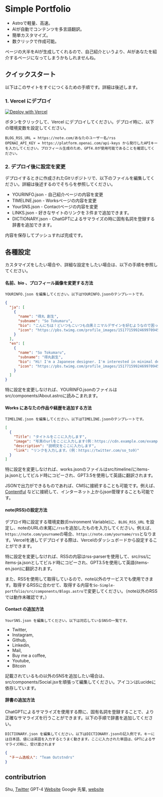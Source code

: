 # Simple Portfolio

- Astroで軽量、高速。
- AIが自動でコンテンツを多言語翻訳。
- 簡単カスタマイズ。
- 数クリックで作成可能。

ページの大半をAIが生成してくれるので、自己紹介というより、AIがあなたを紹介するページになってしまうかもしれませんね。

## クイックスタート

以下はこのサイトをすぐにつくるための手順です。詳細は後述します。

### 1. Vercel にデプロイ

[![Deploy with Vercel](https://vercel.com/button)](https://vercel.com/new/clone?repository-url=https%3A%2F%2Fgithub.com%2Fsoumame%2Fsimple_portfolio&env=BLOG_RSS_URL,OPENAI_API_KEY&envDescription=BLOG_RSS_URL%E3%81%AB%E3%81%AF%E3%80%81%20htttps%3A%2F%2Fnote.com%2F%E3%81%82%E3%81%AA%E3%81%9F%E3%81%AE%E3%83%A6%E3%83%BC%E3%82%B6%E3%83%BC%E5%90%8D%2Frss%20%E3%82%92%E3%80%81OPENAI_API_KEY%E3%81%AB%E3%81%AF%E3%80%81%20https%3A%2F%2Fplatform.openai.com%2Fapi-keys%20%E3%81%8B%E3%82%89%E7%99%BA%E8%A1%8C%E3%81%97%E3%81%9FAPI%E3%82%AD%E3%83%BC%E3%82%92%E5%85%A5%E5%8A%9B%E3%81%97%E3%81%A6%E3%81%8F%E3%81%A0%E3%81%95%E3%81%84%E3%80%82%20API%E3%81%AF%E3%82%B5%E3%82%A4%E3%83%88%E3%81%AE%E7%BF%BB%E8%A8%B3%E3%81%AE%E7%9B%AE%E7%9A%84%E3%81%A7%E4%BD%BF%E7%94%A8%E3%81%95%E3%82%8C%E3%81%BE%E3%81%99%E3%80%82&project-name=so-simple-portfolio&repository-name=so-simple-portfolio&redirect-url=https%3A%2F%2Fso-bean.work)

ボタンをクリックして、Vercel にデプロイしてください。デプロイ時に、以下の環境変数を設定してください。

```
BLOG_RSS_URL = https://note.com/あなたのユーザー名/rss
OPENAI_API_KEY = https://platform.openai.com/api-keys から発行したAPIキーを入力してください。プロフィール生成のため、GPT4.0が使用可能であることを確認してください。
```

### 2. デプロイ後に設定を変更

デプロイするときに作成されたGitリポジトリで、以下のファイルを編集してください。詳細は後述するのでそちらを参照してください。

- YOURINFO.json - 自己紹介ページの内容を変更
- TIMELINE.json - Worksページの内容を変更
- YourSNS.json - Contactページの内容を変更
- LINKS.json - 好きなサイトのリンクを３件まで追加できます。
- DICTIONARY.json - ChatGPTによるサマライズの時に固有名詞を登録する辞書を追加できます。

内容を保存してプッシュすれば完成です。

## 各種設定

カスタマイズをしたい場合や、詳細な設定をしたい場合は、以下の手順を参照してください。

#### 名前、bio 、プロフィール画像を変更する方法

    YOURINFO.json を編集してください。以下はYOURINFO.jsonのテンプレートです。

```json
{
  "ja": [
    {
      "name": "得丸 創生",
      "subname": "So Tokumaru",
      "bio": "こんにちは！どいつもこいつも白黒ミニマルデザインを好むようなので困っちゃうなぁ",
      "icon": "https://pbs.twimg.com/profile_images/1517715992469970945/_66xagxr_400x400.jpg"
    }
  ],
  "en": [
    {
      "name": "So Tokumaru",
      "subname": "得丸創生",
      "bio": "Hi! I'm a Japanese designer. I'm interested in minimal design.",
      "icon": "https://pbs.twimg.com/profile_images/1517715992469970945/_66xagxr_400x400.jpg"
    }
  ]
}
```

特に設定を変更しなければ、YOURINFO.jsonのファイルはsrc/components/About.astroに読みこまれます。

#### Works にあなたの作品や経歴を追加する方法

    TIMELINE.json を編集してください。以下はTIMELINE.jsonのテンプレートです。

```json
[
  {
    "Title": "タイトルをここに入力します",
    "image": "写真のurlをここに入力します(例：https://cdn.example.com/example.jpg)",
    "description": "説明文をここに入力します",
    "link": "リンクを入力します。(例：https://twitter.com/so_to9)"
  }
]
```

特に設定を変更しなければ、works.jsonのファイルはsrc/timeline/にitems-ja.jsonとしてビルド時にコピーされ、GPT3.5を使用して英語に翻訳されます。

JSONで出力ができるものであれば、CMSに接続することも可能です。例えば、[Contentful](https://www.contentful.com/) などに接続して、インターネット上からjson管理することも可能です。

#### note(RSS)の設定方法

デプロイ時に設定する環境変数(Environment Variable)に、`BLOG_RSS_URL` を設定し、noteのURLの末尾に`/rss`を追加したものを入力してください。例えば、`https://note.com/yourname`の場合、`https://note.com/yourname/rss`となります。Vercelを通してデプロイする際は、Vercelのダッシュボードから設定することができます。

特に設定を変更しなければ、RSSの内容はrss-parserを使用して、src/rss/にitems-ja.jsonとしてビルド時にコピーされ、GPT3.5を使用して英語(items-en.json)に翻訳されます。

また、RSSを使用して取得しているので、note以外のサービスでも使用できます。取得するRSSに合わせて、取得する内容を`So-Simple-portfolio/src/components/Blogs.astro`で変更してください。（note以外のRSSでは動作未確認です。）

#### Contact の追加方法

    YourSNS.json を編集してください。以下は対応しているSNSの一覧です。

- Twitter,
- Instagram,
- Github,
- Linkedin,
- Mail,
- Buy me a coffee,
- Youtube,
- Bitcoin

記載されているもの以外のSNSを追加したい場合は、src/components/Social.jsxを頑張って編集してください。アイコンはLucideに依存しています。

#### 辞書の追加方法

ChatGPTによるサマライズを使用する際に、固有名詞を登録することで、より正確なサマライズを行うことができます。以下の手順で辞書を追加してください。

    DICTIONARY.json を編集してください。以下はDICTIONARY.jsonの記入例です。キーには日本語、値には英語を入力するとうまく動きます。ここに入力された単語は、GPTによるサマライズ時に、受け渡されます

```json
{
  "チーム逸般人": "Team Outstndrs"
}
```

## contributrion

Shu, [Twitter](https://twitter.com/shu_out)
GPT-4 [Website](https://openai.com/)
Google 先輩, [website](https://www.google.com/)
